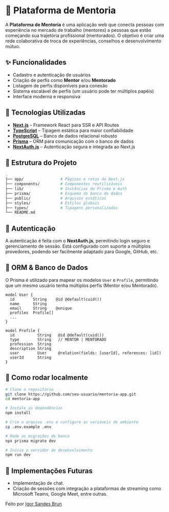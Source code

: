 # 🧠 Plataforma de Mentoria

A **Plataforma de Mentoria** é uma aplicação web que conecta pessoas com experiência no mercado de trabalho (mentores) a pessoas que estão começando sua trajetória profissional (mentorados). O objetivo é criar uma rede colaborativa de troca de experiências, conselhos e desenvolvimento mútuo.

## ✨ Funcionalidades

- Cadastro e autenticação de usuários
- Criação de perfis como **Mentor** e/ou **Mentorado**
- Listagem de perfis disponíveis para conexão
- Sistema escalável de perfis (um usuário pode ter múltiplos papéis)
- Interface moderna e responsiva

## 💠 Tecnologias Utilizadas

- [**Next.js**](https://nextjs.org/) – Framework React para SSR e API Routes
- [**TypeScript**](https://www.typescriptlang.org/) – Tipagem estática para maior confiabilidade
- [**PostgreSQL**](https://www.postgresql.org/) – Banco de dados relacional robusto
- [**Prisma**](https://www.prisma.io/) – ORM para comunicação com o banco de dados
- [**NextAuth.js**](https://next-auth.js.org/) – Autenticação segura e integrada ao Next.js

## 📁 Estrutura do Projeto

```bash
.
├── app/                # Páginas e rotas do Next.js
├── components/         # Componentes reutilizáveis
├── lib/                # Instâncias do Prisma e Auth
├── prisma/             # Esquema do banco de dados
├── public/             # Arquivos estáticos
├── styles/             # Estilos globais
├── types/              # Tipagens personalizadas
└── README.md
```

## 🔐 Autenticação

A autenticação é feita com o **NextAuth.js**, permitindo login seguro e gerenciamento de sessão. Está configurado com suporte a múltiplos provedores, podendo ser facilmente adaptado para Google, GitHub, etc.

## 🧹 ORM & Banco de Dados

O Prisma é utilizado para mapear os modelos `User` e `Profile`, permitindo que um mesmo usuário tenha múltiplos perfis (Mentor e/ou Mentorado).

```prisma
model User {
  id        String    @id @default(cuid())
  name      String
  email     String    @unique
  profiles  Profile[]
  ...
}

model Profile {
  id          String   @id @default(cuid())
  type        String   // MENTOR | MENTORADO
  profession  String
  description String
  user        User     @relation(fields: [userId], references: [id])
  userId      String
}
```

## 🚀 Como rodar localmente

```bash
# Clone o repositório
git clone https://github.com/seu-usuario/mentoria-app.git
cd mentoria-app

# Instale as dependências
npm install

# Crie o arquivo .env e configure as variáveis de ambiente
cp .env.example .env

# Rode as migrações do banco
npx prisma migrate dev

# Inicie o servidor de desenvolvimento
npm run dev
```

## 📌 Implementações Futuras

- Implementação de chat.
- Criação de sessões com integração a plataformas de streaming como Microsoft Teams, Google Meet, entre outras.

Feito por [Igor Sandes Brun](https://github.com/igorsandes)

